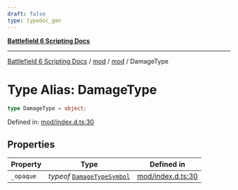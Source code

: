 ```yaml
---
draft: false
type: typedoc_gen
---
```


[**Battlefield 6 Scripting Docs**](../../../_index.md)

***

[Battlefield 6 Scripting Docs](../../../_index.md) / [mod](../../_index.md) / [mod](../_index.md) / DamageType

# Type Alias: DamageType

```ts
type DamageType = object;
```

Defined in: [mod/index.d.ts:30](https://github.com/battlefield-portal-community/portal-docs/blob/6d87e21c5922a3efb03c634dbe98e5fe6e797672/generators/santiago/mod/index.d.ts#L30)

## Properties

| Property | Type | Defined in |
| ------ | ------ | ------ |
| <a id="_opaque"></a> `_opaque` | *typeof* [`DamageTypeSymbol`](../DamageTypeSymbol/_index.md) | [mod/index.d.ts:30](https://github.com/battlefield-portal-community/portal-docs/blob/6d87e21c5922a3efb03c634dbe98e5fe6e797672/generators/santiago/mod/index.d.ts#L30) |
